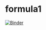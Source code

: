 # formula1

[![Binder](https://mybinder.org/badge_logo.svg)](https://mybinder.org/v2/gh/IdrissKad/formula1/HEAD)
